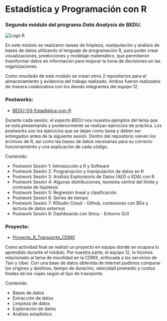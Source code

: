 # Estadística y Programación con R

### Segundo módulo del programa *Data Analysis* de BEDU.

![Logo R](https://miro.medium.com/max/512/1*b920ibs5mRD89HvuTSeKCQ.jpeg)

En este módulo se realizaron tareas de limpieza, manipulación y análisis de bases de datos utilizando el lenguaje de programación R, para poder crear visualizaciones, predicciones y modelaje matemático, que permitieron trasnformar datos en información para mejorar la toma de decisiones en las organizaciones.

Como resultado de este modulo se crean otros 2 repositorios para el almacenamiento y evidencia del trabajo realizado. Ambos fueron realizados de manera colaborativa con los demás integrantes del equipo 12.

### Postworks:
- [BEDU-DS-Estadistica-con-R](https://github.com/CristopherCano/BEDU-DS-Estadistica-con-R)

Durante cada sesión, el *experto BEDU* nos muestra ejemplos del tema que se está presentando y posteriormente se realizan ejercicios de práctica. Los postworks son los ejercicios que se dejan como tarea y deben ser entregados antes de la siguiente sesión. Dentro del repositorio vienen los archivos de R, así como las bases de datos necesarias para su correcto funcionamiento y una explicación de cada código.

Contenido:

- Postwork Sesión 1: Introducción a R y Software
- Postwork Sesión 2: Programación y manipulación de datos en R
- Postwork Sesión 3: Análisis Exploratorio de Datos (AED o EDA) con R
- Postwork Sesión 4: Algunas distribuciones, teorema central del límite y contraste de hipótesis
- Postwork Sesión 5: Regresión lineal y clasificación
- Postwork Sesión 6: Series de tiempo
- Postwork Sesión 7: RStudio Cloud - Github, conexiones con BDs y lectura de datos externos
- Postwork Sesión 8: Dashboards con Shiny - Entorno GUI


### Proyecto:
- [Proyecto_R_Transporte_CDMX](https://github.com/CristopherCano/Proyecto_R_Transporte_CDMX)

Como actividad final se realizó un proyecto en equipo donde se ocupara lo aprendido durante el módulo. Por nuestra parte, el equipo 12, lo hicimos relacionado al tema de movilidad en la CDMX, enfocada a los servicios de Taxi y Uber. 
Con una base de datos obtenida de internet pudimos comparar los orígines y destinos, tiempo de duración, velocidad promedio y costos finales de los viajes según el tipo de trasnporte. 

Contenido:

- Bases de datos
- Extracción de datos
- Limpieza de datos
- Exploración de datos
- Análisis estadistico 
